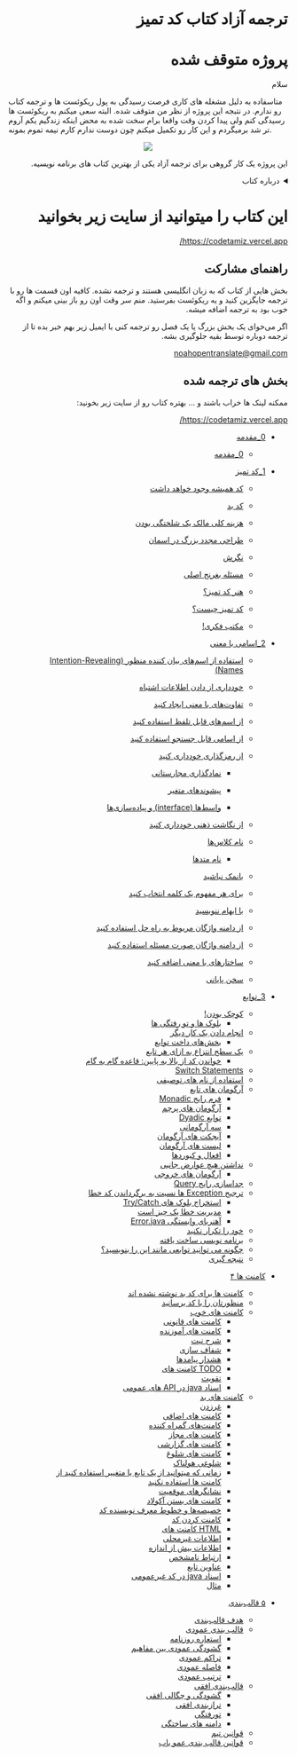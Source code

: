 
<h1 dir="rtl"> ترجمه آزاد کتاب کد تمیز</h1>
<h1 dir="rtl">پروژه متوقف شده</h1>
<p dir="rtl">
سلام
  
متاسفاده به دلیل مشغله های کاری فرصت رسیدگی به پول ریکوئست ها و ترجمه کتاب رو ندارم.
در نتبجه این پروژه از نظر من متوقف شده.
البته سعی میکنم به ریکوئست ها رسیدگی کنم ولی پیدا کردن وقت واقعا برام سخت شده 
به محض اینکه زندگیم یکم آروم تر شد برمیگردم و این کار رو تکمیل میکنم چون دوست ندارم کارم نیمه تموم بمونه.
</p>
<div dir="rtl">
<p align="center">
  <img src="https://encrypted-tbn0.gstatic.com/images?q=tbn:ANd9GcTXiCLaXo-haziow4z37tTCzYgsOZ2Bc2kJfRoedHtDO5l93LMo"/>
</p>
 
این پروژه یک کار گروهی برای ترجمه آزاد یکی از بهترین کتاب های برنامه نویسیه.

<details>
    <summary>درباره کتاب</summary>
    <p align="center">
         <img src="https://techbeacon.com/sites/default/files/styles/social/public/robert-uncle-bob-martin-agile-manifesto-interview.jpg?itok=PYXMi5Zl"/>
    </p>
     این کتاب سعی دارد توسعه‌ی نرم‌افزار به روش چابک (Agile) را به شما آموزش دهد. داستان نوشتن کتاب از آنجا شروع شد که رابرت.سی.مارتین (Robert C. Martin معروف به عمو باب) نویسنده‌ی این کتاب، مدت‌ها قبل، سردمدارانِ تفکرِ اجایل را به یک دورهمی دوستانه دعوت کرد. هدف اصلی این دورهمی بررسی نقاط اشتراک متدهای توسعه نظیر اسکرام، کریستال، ایکس.پی، پراگماتیک و … بود. نهایتاً نتیجه‌ی این گردهمایی به نام‌گذاری متدها و طبقه‌بندی روش‌های مختلف زیر پرچمی تحت عنوان اجایل/چابک (یا Adaptive) منتهی شد. از دیگر ثمرات این جلسه، توافق بر سر ۴ ارزش (Value) کلیدی و ۱۲ اصل(Principle) دیگر مبتنی بر ارزش‌های فوق بود که می‌توانید در اجایل‌مانیفستو مطالعه کنید.

بعدها عمو باب به کمک سایر همکارانش در موسسه‌ی Object Mentor روش‌های مختلف کدنویسی را بررسی کرده و بهترین موارد را استخراج کردند. این روش‌ها به تدریج روی هم تلنبار شد و نهایتاً در قالب کتابِ Clean Code در اختیار عموم برنامه‌نویسان قرار گرفت. مفاهیم این کتاب تا آنجا مورد توجه توسعه‌دهندگان قرار گرفت که در مدت کوتاهی به یکی از پرفروش‌ترین کتاب‌های آمازون تبدیل شد. رابرت.سی.مارتین با تکیه بر اصول اجایل، نکاتی را در کتابش مطرح کرد که باعث تمییزتر شدن کدها، نگه‌داری آسان‌تر، درک بهتر منطق برنامه و بهبود عملکرد آن می‌شود. در این کتاب روش نوشتن کدهای ماژولار، چگونگی اشکال‌زدایی برنامه، نحوه‌ی استفاده از توسعه‌ی آزمون محور (TDD: Test Driven Development) و … نیز آموزش داده می‌شود.

<a href="https://skaarp.com/clean-code-%DA%A9%D8%AA%D8%A7%D8%A8%DB%8C-%D9%88%D8%A7%D8%AC%D8%A8/">بیشتر بخوانید</a>
    
</details>

# این کتاب را میتوانید از سایت زیر بخوانید
https://codetamiz.vercel.app/

## راهنمای مشارکت
بخش هایی از کتاب که به زبان انگلیسی هستند و ترجمه نشده. کافیه اون قسمت ها رو با ترجمه جایگزین کنید و یه ریکوئست بفرستید. منم سر وقت اون رو باز بینی میکنم و اگه خوب بود به ترجمه اضافه میشه.

اگر می‌خوای یک بخش بزرگ یا یک فصل رو ترجمه کنی با ایمیل زیر بهم خبر بده تا از ترجمه دوباره توسط بقیه جلوگیری بشه.   

<a dir="ltr" href="mailto:noahopentranslate@gmail.com">noahopentranslate@gmail.com</a>
 
## بخش های ترجمه شده

ممکنه لینک ها خراب باشند و ...
بهتره کتاب رو از سایت زیر بخونید:

https://codetamiz.vercel.app/


* [0_مقدمه](0_introduction(completed)/introduction.md)
  * [0_مقدمه](0_introduction(completed)/introduction.md)
* [1_کد تمیز](1_Clean_Code(completed)/clean-code.md)

  * [کد همیشه وجود خواهد داشت](1_Clean_Code(completed)/clean-code.md#%DA%A9%D8%AF-%D9%87%D9%85%DB%8C%D8%B4%D9%87-%D9%88%D8%AC%D9%88%D8%AF-%D8%AE%D9%88%D8%A7%D9%87%D8%AF-%D8%AF%D8%A7%D8%B4%D8%AA)
  
  * [کد بد](1_Clean_Code(completed)/clean-code.md#%DA%A9%D8%AF-%D8%A8%D8%AF)
  
  * [هزینه کلی مالک یک شلختگی بودن](1_Clean_Code(completed)/clean-code.md#%D9%87%D8%B2%DB%8C%D9%86%D9%87-%DA%A9%D9%84%DB%8C-%D9%85%D8%A7%D9%84%DA%A9-%DB%8C%DA%A9-%D8%B4%D9%84%D8%AE%D8%AA%DA%AF%DB%8C-%D8%A8%D9%88%D8%AF%D9%86)
  
  * [طراحی مجدد بزرگ در اسمان](1_Clean_Code(completed)/clean-code.md#%D8%B7%D8%B1%D8%A7%D8%AD%DB%8C-%D9%85%D8%AC%D8%AF%D8%AF-%D8%A8%D8%B2%D8%B1%DA%AF-%D8%AF%D8%B1-%D8%A7%D8%B3%D9%85%D8%A7%D9%86)
  
  * [نگرش](1_Clean_Code(completed)/clean-code.md#%D9%86%DA%AF%D8%B1%D8%B4)
  
  * [مسئله بغرنج اصلی](1_Clean_Code(completed)/clean-code.md#%D9%85%D8%B3%D8%A6%D9%84%D9%87-%D8%A8%D8%BA%D8%B1%D9%86%D8%AC-%D8%A7%D8%B5%D9%84%DB%8C)
  
  * [هنر کد تمیز؟](1_Clean_Code(completed)/clean-code.md#%D9%87%D9%86%D8%B1-%DA%A9%D8%AF-%D8%AA%D9%85%DB%8C%D8%B2)
  
  * [کد تمیز چیست؟](1_Clean_Code(completed)/clean-code.md#%DA%A9%D8%AF-%D8%AA%D9%85%DB%8C%D8%B2-%DA%86%DB%8C%D8%B3%D8%AA)
  
  * [مکتب فکری!](1_Clean_Code(completed)/clean-code.md#%D9%85%DA%A9%D8%AA%D8%A8-%D9%81%DA%A9%D8%B1%DB%8C)
* [2\_اسامی با معنی](2_meaningful-names(completed)/meaningful-names.md)

  * [استفاده از اسم‌های بیان کننده منظور (Intention-Revealing Names)](2_meaningful-names(completed)/meaningful-names.md#%D8%A7%D8%B3%D8%AA%D9%81%D8%A7%D8%AF%D9%87-%D8%A7%D8%B2-%D8%A7%D8%B3%D9%85%D9%87%D8%A7%DB%8C-%D8%A8%DB%8C%D8%A7%D9%86-%DA%A9%D9%86%D9%86%D8%AF%D9%87-%D9%85%D9%86%D8%B8%D9%88%D8%B1-intention-revealing-names)
  
  * [خودداری از دادن اطلاعات اشتباه](2_meaningful-names(completed)/meaningful-names.md#%D8%AE%D9%88%D8%AF%D8%AF%D8%A7%D8%B1%DB%8C-%D8%A7%D8%B2-%D8%AF%D8%A7%D8%AF%D9%86-%D8%A7%D8%B7%D9%84%D8%A7%D8%B9%D8%A7%D8%AA-%D8%A7%D8%B4%D8%AA%D8%A8%D8%A7%D9%87)
  
  * [تفاوت‌های با معنی ایجاد کنید](2_meaningful-names(completed)/meaningful-names.md#%D8%AA%D9%81%D8%A7%D9%88%D8%AA%D9%87%D8%A7%DB%8C-%D8%A8%D8%A7-%D9%85%D8%B9%D9%86%DB%8C-%D8%A7%DB%8C%D8%AC%D8%A7%D8%AF-%DA%A9%D9%86%DB%8C%D8%AF)
  
  * [از اسم‌های قابل تلفظ استفاده کنید](2_meaningful-names(completed)/meaningful-names.md#%D8%A7%D8%B2-%D8%A7%D8%B3%D9%85%D9%87%D8%A7%DB%8C-%D9%82%D8%A7%D8%A8%D9%84-%D8%AA%D9%84%D9%81%D8%B8-%D8%A7%D8%B3%D8%AA%D9%81%D8%A7%D8%AF%D9%87-%DA%A9%D9%86%DB%8C%D8%AF)
  
  * [از اسامی قابل جستجو استفاده کنید](2_meaningful-names(completed)/meaningful-names.md#%D8%A7%D8%B2-%D8%A7%D8%B3%D8%A7%D9%85%DB%8C-%D9%82%D8%A7%D8%A8%D9%84-%D8%AC%D8%B3%D8%AA%D8%AC%D9%88-%D8%A7%D8%B3%D8%AA%D9%81%D8%A7%D8%AF%D9%87-%DA%A9%D9%86%DB%8C%D8%AF)
  
  * [از رمزگذاری خودداری کنید](2_meaningful-names(completed)/meaningful-names.md#%D8%A7%D8%B2-%D8%B1%D9%85%D8%B2%DA%AF%D8%B0%D8%A7%D8%B1%DB%8C-%D8%AE%D9%88%D8%AF%D8%AF%D8%A7%D8%B1%DB%8C-%DA%A9%D9%86%DB%8C%D8%AF)
  
    * [نمادگذاری مجارستانی](2_meaningful-names(completed)/meaningful-names.md#%D9%86%D9%85%D8%A7%D8%AF%DA%AF%D8%B0%D8%A7%D8%B1%DB%8C-%D9%85%D8%AC%D8%A7%D8%B1%D8%B3%D8%AA%D8%A7%D9%86%DB%8C)
    * [پیشوندهای متغیر](2_meaningful-names(completed)/meaningful-names.md#%D9%BE%DB%8C%D8%B4%D9%88%D9%86%D8%AF%D9%87%D8%A7%DB%8C-%D9%85%D8%AA%D8%BA%DB%8C%D8%B1)
  
    * [واسط‌ها (interface) و پیاده‌سازی‌ها](2_meaningful-names(completed)/meaningful-names.md#%D9%88%D8%A7%D8%B3%D8%B7%D9%87%D8%A7-interface-%D9%88-%D9%BE%DB%8C%D8%A7%D8%AF%D9%87%D8%B3%D8%A7%D8%B2%DB%8C%D9%87%D8%A7)
  
  * [از نگاشت ذهنی خودداری کنید](2_meaningful-names(completed)/meaningful-names.md#%D8%A7%D8%B2-%D9%86%DA%AF%D8%A7%D8%B4%D8%AA-%D8%B0%D9%87%D9%86%DB%8C-%D8%AE%D9%88%D8%AF%D8%AF%D8%A7%D8%B1%DB%8C-%DA%A9%D9%86%DB%8C%D8%AF)
  
  * [نام کلاس‌ها](2_meaningful-names(completed)/meaningful-names.md#%D9%86%D8%A7%D9%85-%DA%A9%D9%84%D8%A7%D8%B3%D9%87%D8%A7)
  
    * [نام متدها](2_meaningful-names(completed)/meaningful-names.md#%D9%86%D8%A7%D9%85-%D9%85%D8%AA%D8%AF%D9%87%D8%A7)
  
  * [بانمک نباشید](2_meaningful-names(completed)/meaningful-names.md#%D8%A8%D8%A7%D9%86%D9%85%DA%A9-%D9%86%D8%A8%D8%A7%D8%B4%DB%8C%D8%AF)
  
  * [برای هر مفهوم یک کلمه انتخاب کنید](2_meaningful-names(completed)/meaningful-names.md#%D8%A8%D8%B1%D8%A7%DB%8C-%D9%87%D8%B1-%D9%85%D9%81%D9%87%D9%88%D9%85-%DB%8C%DA%A9-%DA%A9%D9%84%D9%85%D9%87-%D8%A7%D9%86%D8%AA%D8%AE%D8%A7%D8%A8-%DA%A9%D9%86%DB%8C%D8%AF)
  
  * [با ایهام ننویسید](2_meaningful-names(completed)/meaningful-names.md#%D8%A8%D8%A7-%D8%A7%DB%8C%D9%87%D8%A7%D9%85-%D9%86%D9%86%D9%88%DB%8C%D8%B3%DB%8C%D8%AF)
  
  * [از دامنه واژگان مربوط به راه حل استفاده کنید](2_meaningful-names(completed)/meaningful-names.md#%D8%A7%D8%B2-%D8%AF%D8%A7%D9%85%D9%86%D9%87-%D9%88%D8%A7%DA%98%DA%AF%D8%A7%D9%86-%D9%85%D8%B1%D8%A8%D9%88%D8%B7-%D8%A8%D9%87-%D8%B1%D8%A7%D9%87-%D8%AD%D9%84-%D8%A7%D8%B3%D8%AA%D9%81%D8%A7%D8%AF%D9%87-%DA%A9%D9%86%DB%8C%D8%AF)
  
  * [از دامنه واژگان صورت مسئله استفاده کنید](2_meaningful-names(completed)/meaningful-names.md#%D8%A7%D8%B2-%D8%AF%D8%A7%D9%85%D9%86%D9%87-%D9%88%D8%A7%DA%98%DA%AF%D8%A7%D9%86-%D8%B5%D9%88%D8%B1%D8%AA-%D9%85%D8%B3%D8%A6%D9%84%D9%87-%D8%A7%D8%B3%D8%AA%D9%81%D8%A7%D8%AF%D9%87-%DA%A9%D9%86%DB%8C%D8%AF)
  
  * [ساختارهای با معنی اضافه کنید](2_meaningful-names(completed)/meaningful-names.md#%D8%B3%D8%A7%D8%AE%D8%AA%D8%A7%D8%B1%D9%87%D8%A7%DB%8C-%D8%A8%D8%A7-%D9%85%D8%B9%D9%86%DB%8C-%D8%A7%D8%B6%D8%A7%D9%81%D9%87-%DA%A9%D9%86%DB%8C%D8%AF)
  
  * [سخن پایانی](2_meaningful-names(completed)/meaningful-names.md#%D8%B3%D8%AE%D9%86-%D9%BE%D8%A7%DB%8C%D8%A7%D9%86%DB%8C)

* [3_توابع](3_Functions(completed)/3_Functions.md#%D8%AA%D9%88%D8%A7%D8%A8%D8%B9)

  * [کوچک بودن!](3_Functions(completed)/3_Functions.md#%DA%A9%D9%88%DA%86%DA%A9-%D8%A8%D9%88%D8%AF%D9%86)
    * [بلوک ها و تو رفتگی ها](3_Functions(completed)/3_Functions.md#%D8%A8%D9%84%D9%88%DA%A9-%D9%87%D8%A7-%D9%88-%D8%AA%D9%88-%D8%B1%D9%81%D8%AA%DA%AF%DB%8C-%D9%87%D8%A7)
  * [انجام دادن یک کار دیگر](3_Functions(completed)/3_Functions.md#%D8%A7%D9%86%D8%AC%D8%A7%D9%85-%D8%AF%D8%A7%D8%AF%D9%86-%DB%8C%DA%A9-%DA%A9%D8%A7%D8%B1-%D8%AF%DB%8C%DA%AF%D8%B1)
    * [بخش‌های داخت توابع](3_Functions(completed)/3_Functions.md#%D8%A8%D8%AE%D8%B4%D9%87%D8%A7%DB%8C-%D8%AF%D8%A7%D8%AE%D8%AA-%D8%AA%D9%88%D8%A7%D8%A8%D8%B9)
  * [یک سطح انتزاع به ازای هر تابع](3_Functions(completed)/3_Functions.md#%DB%8C%DA%A9-%D8%B3%D8%B7%D8%AD-%D8%A7%D9%86%D8%AA%D8%B2%D8%A7%D8%B9-%D8%A8%D9%87-%D8%A7%D8%B2%D8%A7%DB%8C-%D9%87%D8%B1-%D8%AA%D8%A7%D8%A8%D8%B9)
    * [خواندن کد از بالا به پایین: قاعده گام به گام](3_Functions(completed)/3_Functions.md#%D8%AE%D9%88%D8%A7%D9%86%D8%AF%D9%86-%DA%A9%D8%AF-%D8%A7%D8%B2-%D8%A8%D8%A7%D9%84%D8%A7-%D8%A8%D9%87-%D9%BE%D8%A7%DB%8C%DB%8C%D9%86-%D9%82%D8%A7%D8%B9%D8%AF%D9%87-%DA%AF%D8%A7%D9%85-%D8%A8%D9%87-%DA%AF%D8%A7%D9%85)
  * [Switch Statements](3_Functions(completed)/3_Functions.md#switch-statements)
  * [استفاده از نام های توصیفی](3_Functions(completed)/3_Functions.md#%D8%A7%D8%B3%D8%AA%D9%81%D8%A7%D8%AF%D9%87-%D8%A7%D8%B2-%D9%86%D8%A7%D9%85-%D9%87%D8%A7%DB%8C-%D8%AA%D9%88%D8%B5%DB%8C%D9%81%DB%8C)
  * [آرگومان های تابع](3_Functions(completed)/3_Functions.md#%D8%A2%D8%B1%DA%AF%D9%88%D9%85%D8%A7%D9%86-%D9%87%D8%A7%DB%8C-%D8%AA%D8%A7%D8%A8%D8%B9)
    * [فرم رایج Monadic](3_Functions(completed)/3_Functions.md#%D9%81%D8%B1%D9%85-%D8%B1%D8%A7%DB%8C%D8%AC-monadic)
    * [آرگومان های پرچم](3_Functions(completed)/3_Functions.md#%D8%A2%D8%B1%DA%AF%D9%88%D9%85%D8%A7%D9%86-%D9%87%D8%A7%DB%8C-%D9%BE%D8%B1%DA%86%D9%85)
    * [توابع Dyadic](3_Functions(completed)/3_Functions.md#%D8%AA%D9%88%D8%A7%D8%A8%D8%B9-dyadic)
    * [سه آرگومانی](3_Functions(completed)/3_Functions.md#%D8%B3%D9%87-%D8%A2%D8%B1%DA%AF%D9%88%D9%85%D8%A7%D9%86%DB%8C)
    * [آبجکت های آرگومان](3_Functions(completed)/3_Functions.md#%D8%A2%D8%A8%D8%AC%DA%A9%D8%AA-%D9%87%D8%A7%DB%8C-%D8%A2%D8%B1%DA%AF%D9%88%D9%85%D8%A7%D9%86)
    * [لیست های آرگومان](3_Functions(completed)/3_Functions.md#%D9%84%DB%8C%D8%B3%D8%AA-%D9%87%D8%A7%DB%8C-%D8%A2%D8%B1%DA%AF%D9%88%D9%85%D8%A7%D9%86)
    * [افعال و کیوردها](3_Functions(completed)/3_Functions.md#%D8%A7%D9%81%D8%B9%D8%A7%D9%84-%D9%88-%DA%A9%DB%8C%D9%88%D8%B1%D8%AF%D9%87%D8%A7)
  * [نداشتن هیچ عوارض جانبی](3_Functions(completed)/3_Functions.md#%D9%86%D8%AF%D8%A7%D8%B4%D8%AA%D9%86-%D9%87%DB%8C%DA%86-%D8%B9%D9%88%D8%A7%D8%B1%D8%B6-%D8%AC%D8%A7%D9%86%D8%A8%DB%8C)
    * [آرگومان های خروجی](3_Functions(completed)/3_Functions.md#%D8%A2%D8%B1%DA%AF%D9%88%D9%85%D8%A7%D9%86-%D9%87%D8%A7%DB%8C-%D8%AE%D8%B1%D9%88%D8%AC%DB%8C)
  * [جداسازی رایج Query](3_Functions(completed)/3_Functions.md#%D8%AC%D8%AF%D8%A7%D8%B3%D8%A7%D8%B2%DB%8C-%D8%B1%D8%A7%DB%8C%D8%AC-query)
  * [ترجیح Exception ها نسبت به برگرداندن کد خطا](3_Functions(completed)/3_Functions.md#%D8%AA%D8%B1%D8%AC%DB%8C%D8%AD-exception-%D9%87%D8%A7-%D9%86%D8%B3%D8%A8%D8%AA-%D8%A8%D9%87-%D8%A8%D8%B1%DA%AF%D8%B1%D8%AF%D8%A7%D9%86%D8%AF%D9%86-%DA%A9%D8%AF-%D8%AE%D8%B7%D8%A7)
    * [استخراج بلوک های Try/Catch](3_Functions(completed)/3_Functions.md#%D8%A7%D8%B3%D8%AA%D8%AE%D8%B1%D8%A7%D8%AC-%D8%A8%D9%84%D9%88%DA%A9-%D9%87%D8%A7%DB%8C-trycatch)
    * [مدیریت خطا یک چیز است](3_Functions(completed)/3_Functions.md#%D9%85%D8%AF%DB%8C%D8%B1%DB%8C%D8%AA-%D8%AE%D8%B7%D8%A7-%DB%8C%DA%A9-%DA%86%DB%8C%D8%B2-%D8%A7%D8%B3%D8%AA)
    * [آهنربای وابستگی Error.java](3_Functions(completed)/3_Functions.md#%D8%A2%D9%87%D9%86%D8%B1%D8%A8%D8%A7%DB%8C-%D9%88%D8%A7%D8%A8%D8%B3%D8%AA%DA%AF%DB%8C-errorjava)
  * [خود را تکرار نکنید](3_Functions(completed)/3_Functions.md#%D8%AE%D9%88%D8%AF-%D8%B1%D8%A7-%D8%AA%DA%A9%D8%B1%D8%A7%D8%B1-%D9%86%DA%A9%D9%86%DB%8C%D8%AF)
  * [برنامه نویسی ساخت یافته](3_Functions(completed)/3_Functions.md#%D8%A8%D8%B1%D9%86%D8%A7%D9%85%D9%87-%D9%86%D9%88%DB%8C%D8%B3%DB%8C-%D8%B3%D8%A7%D8%AE%D8%AA-%DB%8C%D8%A7%D9%81%D8%AA%D9%87)
  * [چگونه می توانید توابعی مانند این را بنویسید؟](3_Functions(completed)/3_Functions.md#%DA%86%DA%AF%D9%88%D9%86%D9%87-%D9%85%DB%8C-%D8%AA%D9%88%D8%A7%D9%86%DB%8C%D8%AF-%D8%AA%D9%88%D8%A7%D8%A8%D8%B9%DB%8C-%D9%85%D8%A7%D9%86%D9%86%D8%AF-%D8%A7%DB%8C%D9%86-%D8%B1%D8%A7-%D8%A8%D9%86%D9%88%DB%8C%D8%B3%DB%8C%D8%AF)
  * [نتیجه گیری](3_Functions(completed)/3_Functions.md#%D9%86%D8%AA%DB%8C%D8%AC%D9%87-%DA%AF%DB%8C%D8%B1%DB%8C)
  
* [کامنت ها ۴](4_Comments(completed)/4_Comments.md#%DA%A9%D8%A7%D9%85%D9%86%D8%AA-%D9%87%D8%A7-%DB%B4) 
  * [کامنت ها برای کد بد نوشته نشده اند](4_Comments(completed)/4_Comments.md#%DA%A9%D8%A7%D9%85%D9%86%D8%AA-%D9%87%D8%A7-%D8%A8%D8%B1%D8%A7%DB%8C-%DA%A9%D8%AF-%D8%A8%D8%AF-%D9%86%D9%88%D8%B4%D8%AA%D9%87-%D9%86%D8%B4%D8%AF%D9%87-%D8%A7%D9%86%D8%AF)
  * [منظورتان را با کد برسانید](4_Comments(completed)/4_Comments.md#%D9%85%D9%86%D8%B8%D9%88%D8%B1%D8%AA%D8%A7%D9%86-%D8%B1%D8%A7-%D8%A8%D8%A7-%DA%A9%D8%AF-%D8%A8%D8%B1%D8%B3%D8%A7%D9%86%DB%8C%D8%AF)
   * [کامنت های خوب](4_Comments(completed)/4_Comments.md#%DA%A9%D8%A7%D9%85%D9%86%D8%AA-%D9%87%D8%A7%DB%8C-%D8%AE%D9%88%D8%A8)
      * [کامنت های قانونی](4_Comments(completed)/4_Comments.md#%DA%A9%D8%A7%D9%85%D9%86%D8%AA-%D9%87%D8%A7%DB%8C-%D9%82%D8%A7%D9%86%D9%88%D9%86%DB%8C)
      * [کامنت های آموزنده](4_Comments(completed)/4_Comments.md#%DA%A9%D8%A7%D9%85%D9%86%D8%AA-%D9%87%D8%A7%DB%8C-%D8%A2%D9%85%D9%88%D8%B2%D9%86%D8%AF%D9%87)
      * [شرح نیت](4_Comments(completed)/4_Comments.md#%D8%B4%D8%B1%D8%AD-%D9%86%DB%8C%D8%AA)
      * [شفاف سازی](4_Comments(completed)/4_Comments.md#%D8%B4%D9%81%D8%A7%D9%81-%D8%B3%D8%A7%D8%B2%DB%8C)
      * [هشدار پیامدها](4_Comments(completed)/4_Comments.md#%D9%87%D8%B4%D8%AF%D8%A7%D8%B1-%D9%BE%DB%8C%D8%A7%D9%85%D8%AF%D9%87%D8%A7)
      * [TODO کامنت های](4_Comments(completed)/4_Comments.md#todo-%DA%A9%D8%A7%D9%85%D9%86%D8%AA-%D9%87%D8%A7%DB%8C)
      * [تقویت](4_Comments(completed)/4_Comments.md#%D8%AA%D9%82%D9%88%DB%8C%D8%AA)
      * [اسناد java در API های عمومی](4_Comments(completed)/4_Comments.md#%D8%A7%D8%B3%D9%86%D8%A7%D8%AF-java-%D8%AF%D8%B1-api-%D9%87%D8%A7%DB%8C-%D8%B9%D9%85%D9%88%D9%85%DB%8C)
   * [کامنت های بد](4_Comments(completed)/4_Comments.md#%DA%A9%D8%A7%D9%85%D9%86%D8%AA-%D9%87%D8%A7%DB%8C-%D8%A8%D8%AF)
      * [غرزدن](4_Comments(completed)/4_Comments.md#%D8%BA%D8%B1%D8%B2%D8%AF%D9%86)
      * [کامنت های اضافی](4_Comments(completed)/4_Comments.md#%DA%A9%D8%A7%D9%85%D9%86%D8%AA-%D9%87%D8%A7%DB%8C-%D8%A7%D8%B6%D8%A7%D9%81%DB%8C)
      * [کامنت‌های گمراه کننده](4_Comments(completed)/4_Comments.md#%DA%A9%D8%A7%D9%85%D9%86%D8%AA%D9%87%D8%A7%DB%8C-%DA%AF%D9%85%D8%B1%D8%A7%D9%87-%DA%A9%D9%86%D9%86%D8%AF%D9%87)
      * [کامنت های مجاز](4_Comments(completed)/4_Comments.md#%DA%A9%D8%A7%D9%85%D9%86%D8%AA-%D9%87%D8%A7%DB%8C-%D9%85%D8%AC%D8%A7%D8%B2)
      * [کامنت های گزارشی](4_Comments(completed)/4_Comments.md#%DA%A9%D8%A7%D9%85%D9%86%D8%AA-%D9%87%D8%A7%DB%8C-%DA%AF%D8%B2%D8%A7%D8%B1%D8%B4%DB%8C)
      * [کامنت های شلوغ](4_Comments(completed)/4_Comments.md#%DA%A9%D8%A7%D9%85%D9%86%D8%AA-%D9%87%D8%A7%DB%8C-%D8%B4%D9%84%D9%88%D8%BA)
      * [شلوغی هولناک](4_Comments(completed)/4_Comments.md#%D8%B4%D9%84%D9%88%D8%BA%DB%8C-%D9%87%D9%88%D9%84%D9%86%D8%A7%DA%A9)
      * [زمانی که میتوانید از یک تابع یا متغییر استفاده کنید از کامنت ها استفاده نکنید](4_Comments(completed)/4_Comments.md#%D8%B2%D9%85%D8%A7%D9%86%DB%8C-%DA%A9%D9%87-%D9%85%DB%8C%D8%AA%D9%88%D8%A7%D9%86%DB%8C%D8%AF-%D8%A7%D8%B2-%DB%8C%DA%A9-%D8%AA%D8%A7%D8%A8%D8%B9-%DB%8C%D8%A7-%D9%85%D8%AA%D8%BA%DB%8C%DB%8C%D8%B1-%D8%A7%D8%B3%D8%AA%D9%81%D8%A7%D8%AF%D9%87-%DA%A9%D9%86%DB%8C%D8%AF-%D8%A7%D8%B2-%DA%A9%D8%A7%D9%85%D9%86%D8%AA-%D9%87%D8%A7-%D8%A7%D8%B3%D8%AA%D9%81%D8%A7%D8%AF%D9%87-%D9%86%DA%A9%D9%86%DB%8C%D8%AF)
      * [نشانگرهای موقعیت](4_Comments(completed)/4_Comments.md#%D9%86%D8%B4%D8%A7%D9%86%DA%AF%D8%B1%D9%87%D8%A7%DB%8C-%D9%85%D9%88%D9%82%D8%B9%DB%8C%D8%AA)
      * [کامنت های بستن آکولاد](4_Comments(completed)/4_Comments.md#%DA%A9%D8%A7%D9%85%D9%86%D8%AA-%D9%87%D8%A7%DB%8C-%D8%A8%D8%B3%D8%AA%D9%86-%D8%A2%DA%A9%D9%88%D9%84%D8%A7%D8%AF)
      * [خصیصه‌ها و خطوط معرف نویسنده کد](4_Comments(completed)/4_Comments.md#%D8%AE%D8%B5%DB%8C%D8%B5%D9%87%D9%87%D8%A7-%D9%88-%D8%AE%D8%B7%D9%88%D8%B7-%D9%85%D8%B9%D8%B1%D9%81-%D9%86%D9%88%DB%8C%D8%B3%D9%86%D8%AF%D9%87-%DA%A9%D8%AF)
      * [کامنت کردن کد](4_Comments(completed)/4_Comments.md#%DA%A9%D8%A7%D9%85%D9%86%D8%AA-%DA%A9%D8%B1%D8%AF%D9%86-%DA%A9%D8%AF)
      * [HTML کامنت های](4_Comments(completed)/4_Comments.md#html-%DA%A9%D8%A7%D9%85%D9%86%D8%AA-%D9%87%D8%A7%DB%8C)
      * [اطلاعات غیرمحلی](4_Comments(completed)/4_Comments.md#%D8%A7%D8%B7%D9%84%D8%A7%D8%B9%D8%A7%D8%AA-%D8%BA%DB%8C%D8%B1%D9%85%D8%AD%D9%84%DB%8C)
      * [اطلاعات بیش از اندازه](4_Comments(completed)/4_Comments.md#%D8%A7%D8%B7%D9%84%D8%A7%D8%B9%D8%A7%D8%AA-%D8%A8%DB%8C%D8%B4-%D8%A7%D8%B2-%D8%A7%D9%86%D8%AF%D8%A7%D8%B2%D9%87)
      * [ارتباط نامشخص](4_Comments(completed)/4_Comments.md#%D8%A7%D8%B1%D8%AA%D8%A8%D8%A7%D8%B7-%D9%86%D8%A7%D9%85%D8%B4%D8%AE%D8%B5)
      * [عناوین تابع](4_Comments(completed)/4_Comments.md#%D8%B9%D9%86%D8%A7%D9%88%DB%8C%D9%86-%D8%AA%D8%A7%D8%A8%D8%B9)
      * [اسناد java در کد غیرعمومی](4_Comments(completed)/4_Comments.md#%D8%A7%D8%B3%D9%86%D8%A7%D8%AF-java-%D8%AF%D8%B1-%DA%A9%D8%AF-%D8%BA%DB%8C%D8%B1%D8%B9%D9%85%D9%88%D9%85%DB%8C)
      * [مثال](4_Comments(completed)/4_Comments.md#%D9%85%D8%AB%D8%A7%D9%84)


* [۵ قالب‌بندی](5_Formatting(completed)/5_Formatting.md#%DB%B5-%D9%82%D8%A7%D9%84%D8%A8%D8%A8%D9%86%D8%AF%DB%8C)
  * [هدف قالب‌بندی](5_Formatting(completed)/5_Formatting.md#%D9%87%D8%AF%D9%81-%D9%82%D8%A7%D9%84%D8%A8%D8%A8%D9%86%D8%AF%DB%8C)
  * [قالب بندی عمودی](5_Formatting(completed)/5_Formatting.md#%D9%82%D8%A7%D9%84%D8%A8-%D8%A8%D9%86%D8%AF%DB%8C-%D8%B9%D9%85%D9%88%D8%AF%DB%8C)
    * [استعاره روزنامه](5_Formatting(completed)/5_Formatting.md#%D8%A7%D8%B3%D8%AA%D8%B9%D8%A7%D8%B1%D9%87-%D8%B1%D9%88%D8%B2%D9%86%D8%A7%D9%85%D9%87)
    * [گشودگی عمودی بین مفاهیم](5_Formatting(completed)/5_Formatting.md#%DA%AF%D8%B4%D9%88%D8%AF%DA%AF%DB%8C-%D8%B9%D9%85%D9%88%D8%AF%DB%8C-%D8%A8%DB%8C%D9%86-%D9%85%D9%81%D8%A7%D9%87%DB%8C%D9%85)
    * [تراکم عمودی](5_Formatting(completed)/5_Formatting.md#%D8%AA%D8%B1%D8%A7%DA%A9%D9%85-%D8%B9%D9%85%D9%88%D8%AF%DB%8C)
    * [فاصله عمودی](5_Formatting(completed)/5_Formatting.md#%D9%81%D8%A7%D8%B5%D9%84%D9%87-%D8%B9%D9%85%D9%88%D8%AF%DB%8C)
    * [ترتیب عمودی](5_Formatting(completed)/5_Formatting.md#%D8%AA%D8%B1%D8%AA%DB%8C%D8%A8-%D8%B9%D9%85%D9%88%D8%AF%DB%8C)
  * [قالب‌بندی افقی](5_Formatting(completed)/5_Formatting.md#%D9%82%D8%A7%D9%84%D8%A8%D8%A8%D9%86%D8%AF%DB%8C-%D8%A7%D9%81%D9%82%DB%8C)
    * [گشودگی و چگالی افقی](5_Formatting(completed)/5_Formatting.md#%DA%AF%D8%B4%D9%88%D8%AF%DA%AF%DB%8C-%D9%88-%DA%86%DA%AF%D8%A7%D9%84%DB%8C-%D8%A7%D9%81%D9%82%DB%8C)
    * [ترازبندی افقی](5_Formatting(completed)/5_Formatting.md#%D8%AA%D8%B1%D8%A7%D8%B2%D8%A8%D9%86%D8%AF%DB%8C-%D8%A7%D9%81%D9%82%DB%8C)
    * [تورفتگی](5_Formatting(completed)/5_Formatting.md#%D8%AA%D9%88%D8%B1%D9%81%D8%AA%DA%AF%DB%8C)
    * [دامنه های ساختگی](5_Formatting(completed)/5_Formatting.md#%D8%AF%D8%A7%D9%85%D9%86%D9%87-%D9%87%D8%A7%DB%8C-%D8%B3%D8%A7%D8%AE%D8%AA%DA%AF%DB%8C)
  * [قوانین تیم](5_Formatting(completed)/5_Formatting.md#%D9%82%D9%88%D8%A7%D9%86%DB%8C%D9%86-%D8%AA%DB%8C%D9%85)
  * [قوانین قالب بندی عمو باب](5_Formatting(completed)/5_Formatting.md#%D9%82%D9%88%D8%A7%D9%86%DB%8C%D9%86-%D9%82%D8%A7%D9%84%D8%A8-%D8%A8%D9%86%D8%AF%DB%8C-%D8%B9%D9%85%D9%88-%D8%A8%D8%A7%D8%A8)

</div>
